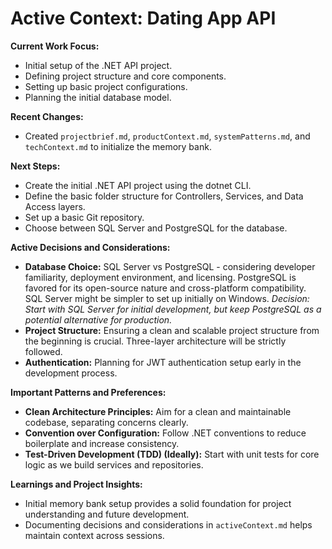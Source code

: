 # Active Context: Dating App API

**Current Work Focus:**
- Initial setup of the .NET API project.
- Defining project structure and core components.
- Setting up basic project configurations.
- Planning the initial database model.

**Recent Changes:**
- Created `projectbrief.md`, `productContext.md`, `systemPatterns.md`, and `techContext.md` to initialize the memory bank.

**Next Steps:**
- Create the initial .NET API project using the dotnet CLI.
- Define the basic folder structure for Controllers, Services, and Data Access layers.
- Set up a basic Git repository.
- Choose between SQL Server and PostgreSQL for the database.

**Active Decisions and Considerations:**
- **Database Choice:** SQL Server vs PostgreSQL - considering developer familiarity, deployment environment, and licensing. PostgreSQL is favored for its open-source nature and cross-platform compatibility. SQL Server might be simpler to set up initially on Windows. *Decision: Start with SQL Server for initial development, but keep PostgreSQL as a potential alternative for production.*
- **Project Structure:**  Ensuring a clean and scalable project structure from the beginning is crucial. Three-layer architecture will be strictly followed.
- **Authentication:**  Planning for JWT authentication setup early in the development process.

**Important Patterns and Preferences:**
- **Clean Architecture Principles:** Aim for a clean and maintainable codebase, separating concerns clearly.
- **Convention over Configuration:**  Follow .NET conventions to reduce boilerplate and increase consistency.
- **Test-Driven Development (TDD) (Ideally):**  Start with unit tests for core logic as we build services and repositories.

**Learnings and Project Insights:**
- Initial memory bank setup provides a solid foundation for project understanding and future development.
- Documenting decisions and considerations in `activeContext.md` helps maintain context across sessions.
